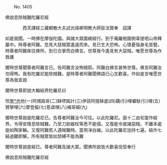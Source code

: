 ﻿　　No. 1405

佛說息除賊難陀羅尼經

　　　　西天譯經三藏朝散大夫試光祿卿明教大師臣法賢奉　詔譯


如是我聞。一時佛在摩伽陀國。與諸大眾圍繞經行。到于庵羅樹園側韋提呬山帝釋巖中。時尊者阿難。忽見大惡賊眾遙遠而來。見已生大恐怖。心懷憂惱身毛皆豎。時尊者阿難疾往佛所。到已合掌而白佛言。世尊我今遙見有大惡賊。唯愿世尊為作救護

爾時世尊聞尊者阿難言已。告阿難言汝怖賊耶。阿難白佛言甚怖世尊。佛言阿難汝勿得怖。我有陀羅尼能除賊難。是時尊者阿難聞佛語已心生歡喜。作如是言唯愿世尊為我宣說

爾時世尊即說大輪結界陀羅尼曰

怛[寧*也](切身下同)他(一)阿焬路哥(二)缽啰路計(三)伊該阿提缽底(四)藕(引)哩巘馱(引)哩(五)贊拏哩(六)摩登儗(七)惹虞哩(八)補哥細(九)

爾時世尊說是陀羅尼已。告尊者阿難汝今可往。以此陀羅尼。面十二由旬當作結界。令得安隱息除賊難。乃至刀劍器杖等悉不能侵。又復能令彼諸惡賊。不離本處旋如陶家輪。又復阿難若人遇賊難時。當用凈白線。以此陀羅尼加持七遍。結作七結過難即解。所有賊眾皆如禁縛不能為難

爾時世尊說是經已。尊者阿難及諸大眾。聞佛所說皆大歡喜信受奉行

佛說息除賊難陀羅尼經
